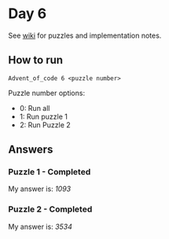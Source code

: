 # Day 6

See [wiki](https://github.com/jio125/Advent-of-code-2022/wiki/Day-6-Tuning-Trouble) for puzzles and implementation notes.

## How to run

`Advent_of_code 6 <puzzle number>`

Puzzle number options:

- 0: Run all
- 1: Run puzzle 1
- 2: Run Puzzle 2

## Answers

### Puzzle 1 - Completed

My answer is: *1093*

### Puzzle 2 - Completed

My answer is: *3534*
